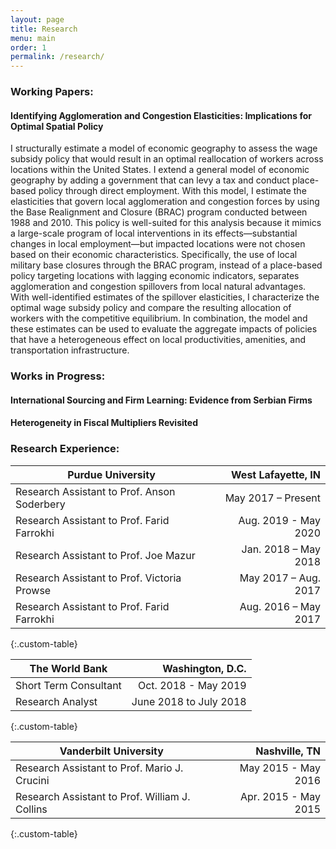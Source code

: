 ```yaml
---
layout: page
title: Research
menu: main
order: 1
permalink: /research/
---
```


### Working Papers:

#### Identifying Agglomeration and Congestion Elasticities: Implications for Optimal Spatial Policy

I structurally estimate a model of economic geography to assess the wage subsidy policy that would result in an optimal reallocation of workers across locations within the United States. I extend a general model of economic geography by adding a government that can levy a tax and conduct place-based policy through direct employment. With this model, I estimate the elasticities that govern local agglomeration and congestion forces by using the Base Realignment and Closure (BRAC) program conducted between 1988 and 2010. This policy is well-suited for this analysis because it mimics a large-scale program of local interventions in its effects—substantial changes in local employment—but impacted locations were not chosen based on their economic characteristics. Specifically, the use of local military base closures through the BRAC program, instead of a place-based policy targeting locations with lagging economic indicators, separates agglomeration and congestion spillovers from local natural advantages. With well-identified estimates of the spillover elasticities, I characterize the optimal wage subsidy policy and compare the resulting allocation of workers with the competitive equilibrium. In combination, the model and these estimates can be used to evaluate the aggregate impacts of policies that have a heterogeneous effect on local productivities, amenities, and transportation infrastructure. 

### Works in Progress:

#### International Sourcing and Firm Learning: Evidence from Serbian Firms

#### Heterogeneity in Fiscal Multipliers Revisited 

### Research Experience:

| Purdue University | West Lafayette, IN |
| ----------- | ----------: |
| Research Assistant to Prof. Anson Soderbery | May  2017 – Present |
| Research Assistant to Prof. Farid Farrokhi | Aug. 2019 - May 2020 | 
| Research Assistant to Prof. Joe Mazur | Jan. 2018 – May 2018 |
| Research Assistant to Prof. Victoria Prowse | May 2017 – Aug. 2017 |
| Research Assistant to Prof. Farid Farrokhi | Aug. 2016 – May 2017 |
{:.custom-table}

| The World Bank | Washington, D.C. |
| -------------- | ---------------: |
| Short Term Consultant | Oct. 2018 - May 2019 |
| Research Analyst | June 2018 to July 2018 |
{:.custom-table}

| Vanderbilt University | Nashville, TN |
| --------------------- | ------------: |
| Research Assistant to Prof. Mario J. Crucini | May 2015 - May 2016 |
| Research Assistant to Prof. William J. Collins | Apr. 2015 - May 2015 |
{:.custom-table}


